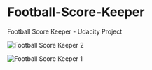 # Football-Score-Keeper
Football Score Keeper - Udacity Project


![Football Score Keeper 2](https://user-images.githubusercontent.com/67472054/91376135-b57fc780-e81c-11ea-8840-47be4092bb41.jpeg)

![Football Score Keeper 1](https://user-images.githubusercontent.com/67472054/91376160-c0d2f300-e81c-11ea-9178-f1b2baaa5c1a.jpeg)

